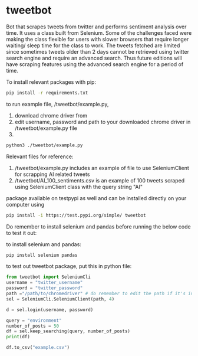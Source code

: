 # tweetbot
Bot that scrapes tweets from twitter and performs sentiment analysis over time. It uses a class built from Selenium. Some of the challenges faced were making the class flexible for users with slower browsers that require longer waiting/ sleep time for the class to work. The tweets fetched are limited since sometimes tweets older than 2 days cannot be retrieved using twitter search engine and require an advanced search. Thus future editions will have scraping features using the advanced search engine for a period of time. 

To install relevant packages with pip:
```bash
pip install -r requirements.txt
```
to run example file, /tweetbot/example.py, 
1. download chrome driver from 
2. edit username, password and path to your downloaded chrome driver in /tweetbot/example.py file
3. 
```bash
python3 ./tweetbot/example.py
```

Relevant files for reference:
1. /tweetbot/example.py includes an example of file to use SeleniumClient for scrapping AI related tweets
2. /tweetbot/AI_100_sentiments.csv is an example of 100 tweets scraped using SeleniumClient class with the query string "AI"




package available on testpypi as well and can be installed directly on your computer using
```bash 
pip install -i https://test.pypi.org/simple/ tweetbot
```
Do remember to install selenium and pandas before running the below code to test it out:

to install selenium and pandas:
```bash
pip install selenium pandas
```
to test out tweetbot package, put this in python file:
```python
from tweetbot import SeleniumCli
username = "twitter_username"
password = "twitter_password"
path ="/path/to/chromedriver" # do remember to edit the path if it's in a different place
sel = SeleniumCli.SeleniumClient(path, 4)

d = sel.login(username, password)

query = "environment"
number_of_posts = 50
df = sel.keep_searching(query, number_of_posts)
print(df)

df.to_csv("example.csv")
```
